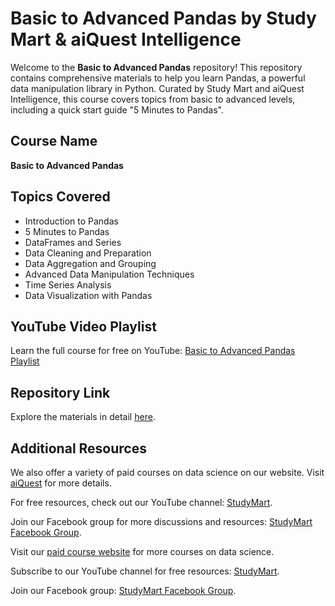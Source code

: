 <!DOCTYPE html>
<html>

<body>
  <h1>Basic to Advanced Pandas by Study Mart & aiQuest Intelligence</h1>
  <p>Welcome to the <strong>Basic to Advanced Pandas</strong> repository! This repository contains comprehensive materials to help you learn Pandas, a powerful data manipulation library in Python. Curated by Study Mart and aiQuest Intelligence, this course covers topics from basic to advanced levels, including a quick start guide "5 Minutes to Pandas".</p>

  <h2>Course Name</h2>
  <p><strong>Basic to Advanced Pandas</strong></p>

  <h2>Topics Covered</h2>
  <ul>
    <li>Introduction to Pandas</li>
    <li>5 Minutes to Pandas</li>
    <li>DataFrames and Series</li>
    <li>Data Cleaning and Preparation</li>
    <li>Data Aggregation and Grouping</li>
    <li>Advanced Data Manipulation Techniques</li>
    <li>Time Series Analysis</li>
    <li>Data Visualization with Pandas</li>
  </ul>

  <h2>YouTube Video Playlist</h2>
  <p>Learn the full course for free on YouTube: <a href="https://www.youtube.com/playlist?list=PLKdU0fuY4OFdsmcM817qp1L3ngU5amkak" target="_blank">Basic to Advanced Pandas Playlist</a></p>

  <h2>Repository Link</h2>
  <p>Explore the materials in detail <a href="https://github.com/rashakil-ds/Basic-to-Advanced-Pandas" target="_blank">here</a>.</p>

  <h2>Additional Resources</h2>
  <p>We also offer a variety of paid courses on data science on our website. Visit <a href="https://aiquest.org/" target="_blank">aiQuest</a> for more details.</p>
  <p>For free resources, check out our YouTube channel: <a href="https://www.youtube.com/StudyMart" target="_blank">StudyMart</a>.</p>
  <p>Join our Facebook group for more discussions and resources: <a href="https://www.facebook.com/groups/StudyMart" target="_blank">StudyMart Facebook Group</a>.</p>

  <footer>
    <p>Visit our <a href="https://aiquest.org/" target="_blank">paid course website</a> for more courses on data science.</p>
    <p>Subscribe to our YouTube channel for free resources: <a href="https://www.youtube.com/StudyMart" target="_blank">StudyMart</a>.</p>
    <p>Join our Facebook group: <a href="https://www.facebook.com/groups/StudyMart" target="_blank">StudyMart Facebook Group</a>.</p>
  </footer>
</body>
</html>
